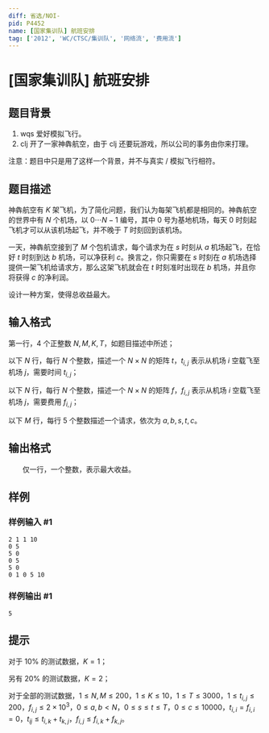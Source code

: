 ```yaml
---
diff: 省选/NOI-
pid: P4452
name: [国家集训队] 航班安排
tag: ['2012', 'WC/CTSC/集训队', '网络流', '费用流']
---
```

# [国家集训队] 航班安排
## 题目背景

1. wqs 爱好模拟飞行。
2. clj 开了一家神犇航空，由于 clj 还要玩游戏，所以公司的事务由你来打理。

注意：题目中只是用了这样一个背景，并不与真实 / 模拟飞行相符。
## 题目描述

神犇航空有 $K$ 架飞机，为了简化问题，我们认为每架飞机都是相同的。神犇航空的世界中有 $N$ 个机场，以 $0\cdots N-1$ 编号，其中 $0$ 号为基地机场，每天 $0$ 时刻起飞机才可以从该机场起飞，并不晚于 $T$ 时刻回到该机场。

一天，神犇航空接到了 $M$ 个包机请求，每个请求为在 $s$ 时刻从 $a$ 机场起飞，在恰好 $t$ 时刻到达 $b$ 机场，可以净获利 $c$。换言之，你只需要在 $s$ 时刻在 $a$ 机场选择提供一架飞机给请求方，那么这架飞机就会在 $t$ 时刻准时出现在 $b$ 机场，并且你将获得 $c$ 的净利润。

设计一种方案，使得总收益最大。
## 输入格式

第一行，$4$ 个正整数 $N,M,K,T$，如题目描述中所述；

以下 $N$ 行，每行 $N$ 个整数，描述一个 $N\times N$ 的矩阵 $t$，$t_{i,j}$ 表示从机场 $i$ 空载飞至机场 $j$，需要时间 $t_{i,j}$；

以下 $N$ 行，每行 $N$ 个整数，描述一个 $N\times N$ 的矩阵 $f$，$f_{i,j}$ 表示从机场 $i$ 空载飞至机场 $j$，需要费用 $f_{i,j}$；

以下 $M$ 行，每行 $5$ 个整数描述一个请求，依次为 $a,b,s,t,c$。
## 输出格式

　　仅一行，一个整数，表示最大收益。
## 样例

### 样例输入 #1
```
2 1 1 10
0 5
5 0
0 5
5 0
0 1 0 5 10
```
### 样例输出 #1
```
5
```
## 提示

对于 $10\%$ 的测试数据，$K=1$；

另有 $20\%$ 的测试数据，$K=2$；

对于全部的测试数据，$1\le N,M\le 200$，$1\le K\le 10$，$1\le T\le 3000$，$1\le t_{i,j}\le 200$，$f_{i,j}\le 2\times 10^3$，$0\le a,b<N$，$0\le s\le t\le T$，$0\le c\le 10000$，$t_{i,i}=f_{i,i}=0$，$t_{ij}\le t_{i,k}+t_{k,j}$，$f_{i,j}\le f_{i,k}+f_{k,j}$。
